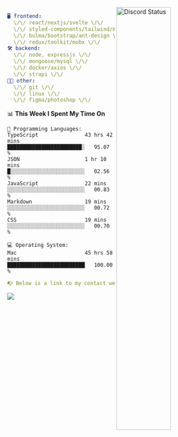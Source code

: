 
<a href="https://discord.com/users/279302975371870218" target="_blank">
    <img width="50%" align="right" alt="Discord Status" src="https://lanyard.cnrad.dev/api/279302975371870218?bg=161B22&borderRadius=5px%205px%200%200&hideTimestamp=true&idleMessage=Just%20chillin%27%20at%20the%20moment&animated=true">
</a>

```yaml
🖥️ frontend: 
  \/\/ react/nextjs/svelte \/\/
  \/\/ styled-components/tailwind/mui/
  \/\/ bulma/bootstrap/ant-design \/\/
  \/\/ redux/toolkit/mobx \/\/
🛠 backend: 
  \/\/ node, expressjs \/\/
  \/\/ mongoose/mysql \/\/
  \/\/ docker/axios \/\/
  \/\/ strapi \/\/
👨‍💻 other: 
  \/\/ git \/\/ 
  \/\/ linux \/\/
  \/\/ figma/photoshop \/\/
```
<!--START_SECTION:waka-->
📊 **This Week I Spent My Time On** 

```text
💬 Programming Languages: 
TypeScript               43 hrs 42 mins      ████████████████████████░   95.07 % 
JSON                     1 hr 10 mins        █░░░░░░░░░░░░░░░░░░░░░░░░   02.56 % 
JavaScript               22 mins             ░░░░░░░░░░░░░░░░░░░░░░░░░   00.83 % 
Markdown                 19 mins             ░░░░░░░░░░░░░░░░░░░░░░░░░   00.72 % 
CSS                      19 mins             ░░░░░░░░░░░░░░░░░░░░░░░░░   00.70 % 

💻 Operating System: 
Mac                      45 hrs 58 mins      █████████████████████████   100.00 % 
```


<!--END_SECTION:waka-->
```yaml
📭 Below is a link to my contact website 
```
<a href="https://mxns.xyz" target="_black"> <img src="https://img.shields.io/badge/website-161B22?style=for-the-badge&logo=About.me&logoColor=white"></img> <a/>
